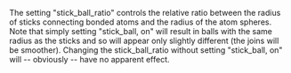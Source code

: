 The setting \"stick_ball_ratio\" controls the relative ratio between the
radius of sticks connecting bonded atoms and the radius of the atom
spheres. Note that simply setting \"stick_ball, on\" will result in
balls with the same radius as the sticks and so will appear only
slightly different (the joins will be smoother). Changing the
stick_ball_ratio without setting \"stick_ball, on\" will \-- obviously
\-- have no apparent effect.

